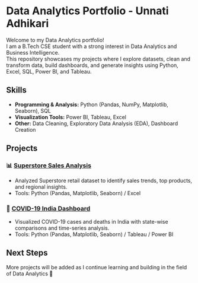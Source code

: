 # Data Analytics Portfolio - Unnati Adhikari

Welcome to my Data Analytics portfolio!  
I am a B.Tech CSE student with a strong interest in Data Analytics and Business Intelligence.  
This repository showcases my projects where I explore datasets, clean and transform data, build dashboards, and generate insights using Python, Excel, SQL, Power BI, and Tableau.  


## Skills
- **Programming & Analysis:** Python (Pandas, NumPy, Matplotlib, Seaborn), SQL
- **Visualization Tools:** Power BI, Tableau, Excel
- **Other:** Data Cleaning, Exploratory Data Analysis (EDA), Dashboard Creation


## Projects

### 📊 [Superstore Sales Analysis](./Project1_Superstore)
- Analyzed Superstore retail dataset to identify sales trends, top products, and regional insights.  
- Tools: Python (Pandas, Matplotlib, Seaborn) / Excel  

### 🦠 [COVID-19 India Dashboard](./Project2_COVID19)
- Visualized COVID-19 cases and deaths in India with state-wise comparisons and time-series analysis.  
- Tools: Python (Pandas, Matplotlib, Seaborn) / Tableau / Power BI  



## Next Steps
More projects will be added as I continue learning and building in the field of Data Analytics 🚀
